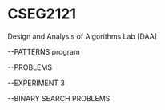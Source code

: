 # CSEG2121
Design and Analysis of Algorithms Lab [DAA]

--PATTERNS program 

--PROBLEMS

--EXPERIMENT 3

--BINARY SEARCH PROBLEMS

